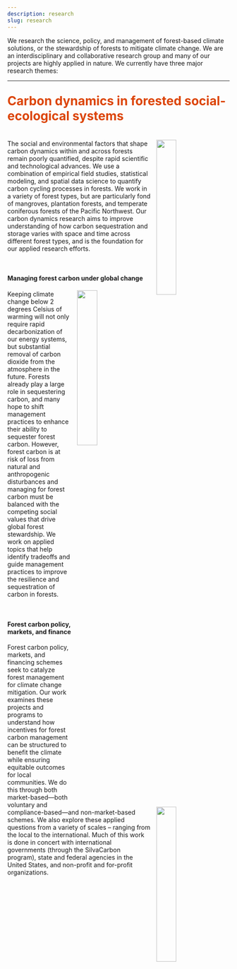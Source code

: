 ```yaml
---
description: research
slug: research
---
```


We research the science, policy, and management of forest-based climate solutions, or the stewardship of forests to mitigate climate change. We are an interdisciplinary and collaborative research group and many of our projects are highly applied in nature. We currently have three major research themes:

---

<h4 style="font-weight: bold; margin-top: 1em; font-size: 2em; color: #DC4405;">Carbon dynamics in forested social-ecological systems</h4>

<img src="./figure.png" width="30%" align="right" style="padding-right: 3%; padding-left: 2%">

The social and environmental factors that shape carbon dynamics within and across forests remain poorly quantified, despite rapid scientific and technological advances. We use a combination of empirical field studies, statistical modeling, and spatial data science to quantify carbon cycling processes in forests. We work in a variety of forest types, but are particularly fond of mangroves, plantation forests, and temperate coniferous forests of the Pacific Northwest. Our carbon dynamics research aims to improve understanding of how carbon sequestration and storage varies with space and time across different forest types, and is the foundation for our applied research efforts.

</br>

#### Managing forest carbon under global change

<img src="./figure2.jpg" width="30%" align="right" style="padding-right: 3%; padding-left: 2%">

Keeping climate change below 2 degrees Celsius of warming will not only require rapid decarbonization of our energy systems, but substantial removal of carbon dioxide from the atmosphere in the future. Forests already play a large role in sequestering carbon, and many hope to shift management practices to enhance their ability to sequester forest carbon. However, forest carbon is at risk of loss from natural and anthropogenic disturbances and managing for forest carbon must be balanced with the competing social values that drive global forest stewardship. We work on applied topics that help identify tradeoffs and guide management practices to improve the resilience and sequestration of carbon in forests. 

</br>

#### Forest carbon policy, markets, and finance

<img src="./figure3.jpg" width="30%" align="right" style="padding-right: 3%; padding-left: 2%">

Forest carbon policy, markets, and financing schemes seek to catalyze forest management for climate change mitigation. Our work examines these projects and programs to understand how incentives for forest carbon management can be structured to benefit the climate while ensuring equitable outcomes for local communities. We do this through both market-based—both voluntary and compliance-based—and non-market-based schemes. We also explore these applied questions from a variety of scales – ranging from the local to the international. Much of this work is done in concert with international governments (through the SilvaCarbon program), state and federal agencies in the United States, and non-profit and for-profit organizations.


